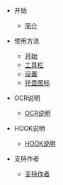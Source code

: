 - 开始

  - [简介](/zh/README.md) 

- 使用方法
  - [开始](/zh/start.md)
  - [工具栏](/zh/toolbar.md) 
  - [设置](/zh/settings.md) 
  - [托盘图标](/zh/trayicon.md) 

- OCR说明
  - [OCR说明](/zh/ocrsetsumei.md) 

- HOOK说明
  - [HOOK说明](/zh/hooksetsumei.md) 
  
- 支持作者
  - [支持作者](/zh/support.md) 